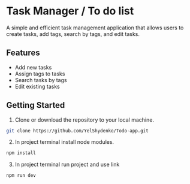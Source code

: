# Task Manager / To do list  

A simple and efficient task management application that allows users to create tasks, add tags, search by tags, and edit tasks.  

## Features  
- Add new tasks  
- Assign tags to tasks  
- Search tasks by tags  
- Edit existing tasks  

## Getting Started

1. Clone or download the repository to your local machine.

```bash
git clone https://github.com/YelShydenko/Todo-app.git
``` 

2. In project terminal install node modules.

```bash
npm install
```

3. In project terminal run project and use link 

```bash
npm run dev
``` 
